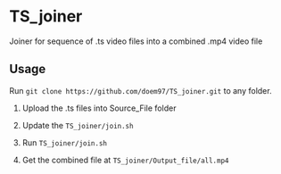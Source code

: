 # TS_joiner
Joiner for sequence of .ts video files into a combined .mp4 video file

## Usage

Run `git clone https://github.com/doem97/TS_joiner.git` to any folder.

1. Upload the .ts files into Source_File folder

2. Update the `TS_joiner/join.sh`

3. Run `TS_joiner/join.sh`

4. Get the combined file at `TS_joiner/Output_file/all.mp4`
